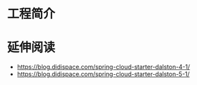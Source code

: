 # 工程简介

# 延伸阅读
*   https://blog.didispace.com/spring-cloud-starter-dalston-4-1/
*   https://blog.didispace.com/spring-cloud-starter-dalston-5-1/

